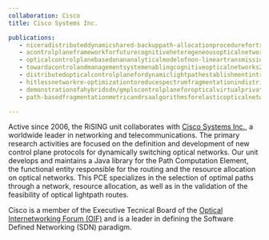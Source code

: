```yaml
---
collaboration: Cisco
title: Cisco Systems Inc.

publications:
   - niceradistributeddynamicshared-backuppath-allocationprocedurefortransmission-impairedwdmopticalnetworks2012
   - acontrolplaneframeworkforfuturecognitiveheterogeneousopticalnetworks2012
   - opticalcontrolplanebasedonananalyticalmodelofnon-lineartransmissioneffectsinaself-optimizednetwork2013
   - towardacontrolandmanagementsystemenablingcognitiveopticalnetworks2013
   - distributedopticalcontrolplanefordynamiclightpathestablishmentintranslucentopticalnetworksbasedonreachabilitygraph2013
   - hitlessnetworkre-optimizationtoreducespectrumfragmentationindistributedgmplsflexibleopticalnetworks2013
   - demonstrationofahybridsdn/gmplscontrolplaneforopticalvirtualprivatenetworkswithrestorationcapabilities2016
   - path-basedfragmentationmetricandrsaalgorithmsforelasticopticalnetworks2019

---
```


Active since 2006, the RiSING unit collaborates with [Cisco Systems Inc.](https://www.cisco.com), a worldwide leader in networking and telecommunications. The primary research activities are focused on the definition and development of new control plane protocols for dynamically switching optical networks. Our unit develops and maintains a Java library for the Path Computation Element, the functional entity responsible for the routing and the resource allocation on optical networks. This PCE specializes in the selection of optimal paths through a network, resource allocation, as well as in the validation of the feasibility of optical lightpath routes.

Cisco is a member of the Executive Tecnical Board of the [Optical Internetworking Forum (OIF)](https://www.oiforum.com/) and is a leader in defining the Software Defined Networking (SDN) paradigm.

